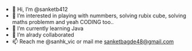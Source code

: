 - 👋 Hi, I’m @sanketb412
- 👀 I’m interested in playing with nummbers, solving rubix cube, solving maths problemm and yeah CODING too..
- 🌱 I’m currently learning Java
- 💞️ I’m alrady collaborated
- 📫 Reach me @sanhk_vic or mail me sanketbagde48@gmail.com

<!---
sanketb412/sanketb412 is a ✨ special ✨ repository because its `README.md` (this file) appears on your GitHub profile.
You can click the Preview link to take a look at your changes.
--->

